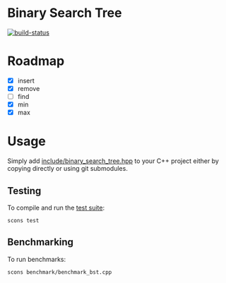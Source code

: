 # Binary Search Tree

[![build-status][]][build-server]

[build-status]: https://travis-ci.com/Kautenja/binary-search-tree.svg
[build-server]: https://travis-ci.com/Kautenja/binary-search-tree

# Roadmap

- [x] insert
- [x] remove
- [ ] find
- [x] min
- [x] max

# Usage

Simply add [include/binary_search_tree.hpp](include/binary_search_tree.hpp) to
your C++ project either by copying directly or using git submodules.

## Testing

To compile and run the [test suite](test):

```shell
scons test
```

## Benchmarking

To run benchmarks:

```shell
scons benchmark/benchmark_bst.cpp
```
